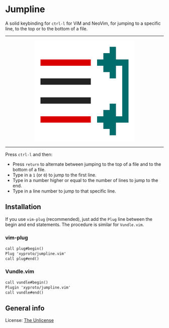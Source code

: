 # Jumpline

A solid keybinding for `ctrl-l` for ViM and NeoVim, for jumping to a specific line, to the top or to the bottom of a file.

---

<p align="center"><img alt="logo" src="img/jumpline.svg"></p>

---

Press `ctrl-l` and then:

* Press `return` to alternate between jumping to the top of a file and to the bottom of a file.
* Type in a `1` (or `0`) to jump to the first line.
* Type in a number higher or equal to the number of lines to jump to the end.
* Type in a line number to jump to that specific line.

## Installation

If you use `vim-plug` (recommended), just add the `Plug` line between the begin and end statements.
The procedure is similar for `Vundle.vim`.

### vim-plug

    call plug#begin()
    Plug 'xyproto/jumpline.vim'
    call plug#end()

### Vundle.vim

    call vundle#begin()
    Plugin 'xyproto/jumpline.vim'
    call vundle#end()

## General info

License: [The Unlicense](https://choosealicense.com/licenses/unlicense/)
